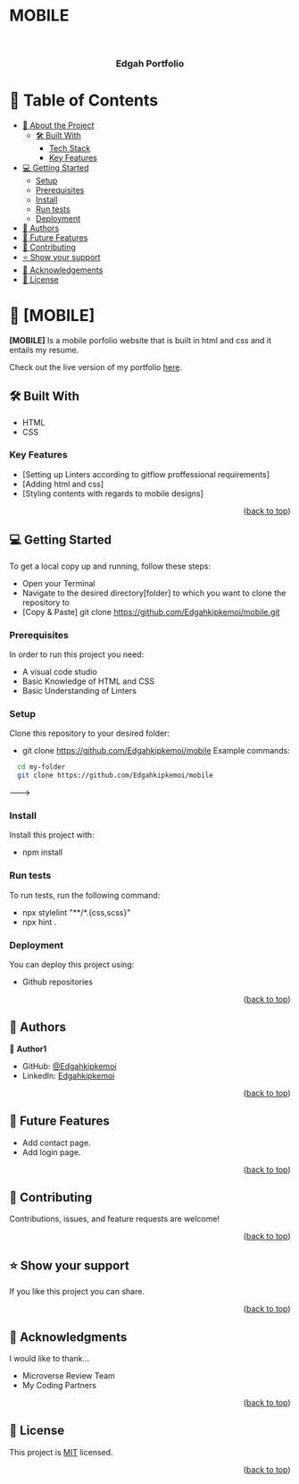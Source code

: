 # MOBILE
<a name="readme-top"></a>

<div align="center">
  <br/>

  <h3><b>Edgah Portfolio</b></h3>

</div>

# 📗 Table of Contents

- [📖 About the Project](#about-project)
  - [🛠 Built With](#built-with)
    - [Tech Stack](#tech-stack)
    - [Key Features](#key-features)
- [💻 Getting Started](#getting-started)
  - [Setup](#setup)
  - [Prerequisites](#prerequisites)
  - [Install](#install)
  - [Run tests](#run-tests)
  - [Deployment](#Deployment)
- [👥 Authors](#authors)
- [🔭 Future Features](#future-features)
- [🤝 Contributing](#contributing)
- [⭐️ Show your support](#support)
- [🙏 Acknowledgements](#acknowledgements)
- [📝 License](#license)

# 📖 [MOBILE] <a name="about-project"></a>

**[MOBILE]**  Is a mobile porfolio website that is built in html and css and it entails my resume.


Check out the live version of my portfolio [here](https://edgahkipkemoi.github.io/mobile/).

## 🛠 Built With <a name="built-with"></a>
- HTML
- CSS

### Key Features <a name="key-features"></a>

- [Setting up Linters according to gitflow proffessional requirements]
- [Adding html and css]
- [Styling contents with regards to mobile designs]

<p align="right">(<a href="#readme-top">back to top</a>)</p>

## 💻 Getting Started <a name="getting-started"></a>

To get a local copy up and running, follow these steps:
- Open your Terminal
- Navigate to the desired directory[folder] to which you want to clone the repository to
- [Copy & Paste] git clone https://github.com/Edgahkipkemoi/mobile.git

### Prerequisites

In order to run this project you need:

- A visual code studio
- Basic Knowledge of HTML and CSS
- Basic Understanding of Linters

### Setup

Clone this repository to your desired folder:

- git clone https://github.com/Edgahkipkemoi/mobile
Example commands:

```sh
  cd my-folder
  git clone https://github.com/Edgahkipkemoi/mobile
```
--->

### Install

Install this project with:

- npm install

### Run tests

To run tests, run the following command:

- npx stylelint "**/*.{css,scss}"
- npx hint .

### Deployment

You can deploy this project using:

- Github repositories

<p align="right">(<a href="#readme-top">back to top</a>)</p>

## 👥 Authors <a name="authors"></a>

👤 **Author1**

- GitHub: [@Edgahkipkemoi](https://github.com/Edgahkipkemoi)
- LinkedIn: [Edgahkipkemoi](https://www.linkedin.com/in/edgah-kipkemoi-3797b8257)

<p align="right">(<a href="#readme-top">back to top</a>)</p>


## 🔭 Future Features <a name="future-features"></a>

- Add contact page.
- Add login page.

<p align="right">(<a href="#readme-top">back to top</a>)</p>

## 🤝 Contributing <a name="contributing"></a>

Contributions, issues, and feature requests are welcome!


<p align="right">(<a href="#readme-top">back to top</a>)</p>

## ⭐️ Show your support <a name="support"></a>

If you like this project you can share.

<p align="right">(<a href="#readme-top">back to top</a>)</p>



## 🙏 Acknowledgments <a name="acknowledgements"></a>

I would like to thank...
- Microverse Review Team
- My Coding Partners

<p align="right">(<a href="#readme-top">back to top</a>)</p>


## 📝 License <a name="license"></a>

This project is [MIT](./LICENSE) licensed.

<p align="right">(<a href="#readme-top">back to top</a>)</p>
